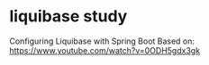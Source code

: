 # liquibase study
Configuring Liquibase with Spring Boot
Based on: https://www.youtube.com/watch?v=0ODH5gdx3gk
